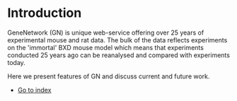 # Introduction

GeneNetwork (GN) is unique web-service offering over 25 years of experimental mouse and rat data.
The bulk of the data reflects experiments on the 'immortal' BXD mouse model which means that experiments conducted 25 years ago can be reanalysed and compared with experiments today.

Here we present features of GN and discuss current and future work.

* [Go to index](index.md)
